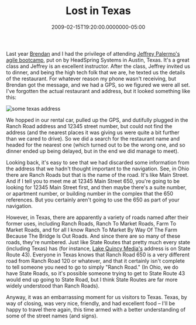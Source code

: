 ﻿---
title: Lost in Texas
date: "2009-02-15T19:20:00.0000000-05:00"
description: Last year Brendan and I had the privilege of attending Jeffrey
featuredImage: img/lost-in-texas-featured.png
---

Last year [Brendan](http://brendan.enrick.com/) and I had the privilege of attending [Jeffrey Palermo's agile bootcamp](http://www.headspringsystems.com/services/training), put on by HeadSpring Systems in Austin, Texas. It's a great class and Jeffrey is an excellent instructor. After the class, Jeffrey invited us to dinner, and being the high tech folk that we are, he texted us the details of the restaurant. For whatever reason my phone wasn't receiving, but Brendan got the message, and we had a GPS, so we figured we were all set. I've forgotten the actual restaurant and address, but it looked something like this:

![some texas address](img/texas-text-address.png)

We hopped in our rental car, pulled up the GPS, and dutifully plugged in the Ranch Road address and 12345 street number, but could not find the address (and the nearest places it was giving us were quite a bit further than we cared to drive). So we did a search for the restaurant name and headed for the nearest one (which turned out to be the wrong one, and so dinner ended up being delayed, but in the end we did manage to meet).

Looking back, it's easy to see that we had discarded some information from the address that we hadn't thought important to the navigation. See, in Ohio there are Ranch Roads but that is the name of the road. It's like Main Street. And if I tell you to meet me at 12345 Main Street 650, you're going to be looking for 12345 Main Street first, and then maybe there's a suite number, or apartment number, or building number in the complex that the 650 references. But you certainly aren't going to use the 650 as part of your navigation.

However, in Texas, there are apparently a variety of roads named after their former uses, including Ranch Roads, Ranch To Market Roads, Farm To Market Roads, and for all I know Ranch To Market By Way Of The Farm Because The Bridge Is Out Roads. And since there are so many of these roads, they're numbered. Just like State Routes that pretty much every state (including Texas) has (for instance, [Lake Quincy Media's](http://lakequincy.com/) address is on State Route 43). Everyone in Texas knows that Ranch Road 650 is a very different road from Ranch Road 120 or whatever, and that it certainly isn't complete to tell someone you need to go to simply "Ranch Road." (In Ohio, we do have State Roads, so it's possible someone trying to get to State Route 43 would end up going to State Road, but I think State Routes are far more widely understood than Ranch Roads).

Anyway, it was an embarrassing moment for us visitors to Texas. Texas, by way of closing, was very nice, friendly, and had excellent food – I'll be happy to travel there again, this time armed with a better understanding of some of the street names (and signs).

